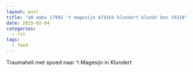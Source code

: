 ```yaml
---
layout: post
title: "a0 ambu 17992 't magesijn 4791kk klundert klundt bon 19310"
date: 2025-02-04
categories: 
  - rss
tags: 
  - feed
---
```


Traumaheli met spoed naar 't Magesijn in Klundert
